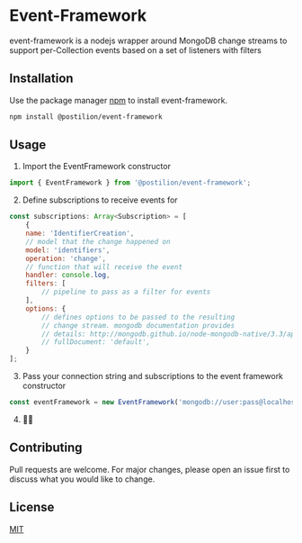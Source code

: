 # Event-Framework

event-framework is a nodejs wrapper around MongoDB change streams to support per-Collection events based on a set of listeners with filters

## Installation

Use the package manager [npm](https://docs.npmjs.com/) to install event-framework.

```bash
npm install @postilion/event-framework
```

## Usage

1. Import the EventFramework constructor
```javascript
import { EventFramework } from '@postilion/event-framework';
```

2. Define subscriptions to receive events for
```javascript
const subscriptions: Array<Subscription> = [
	{
	name: 'IdentifierCreation',
	// model that the change happened on
	model: 'identifiers',
	operation: 'change',
	// function that will receive the event
	handler: console.log,
	filters: [
		// pipeline to pass as a filter for events
	],
	options: {
		// defines options to be passed to the resulting
		// change stream. mongodb documentation provides
		// details: http://mongodb.github.io/node-mongodb-native/3.3/api/Collection.html#watch
		// fullDocument: 'default',
	}
];
```

3. Pass your connection string and subscriptions to the event framework constructor
```javascript
const eventFramework = new EventFramework('mongodb://user:pass@localhost/db', subscriptions);
```

4. 💃🍺

## Contributing
Pull requests are welcome. For major changes, please open an issue first to discuss what you would like to change.

## License
[MIT](https://choosealicense.com/licenses/mit/)